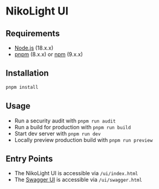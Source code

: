 # NikoLight UI

## Requirements

- [Node.js](https://nodejs.org/) (18.x.x)
- [pnpm](https://pnpm.io/) (8.x.x) or [npm](https://www.npmjs.com/package/npm) (9.x.x)

## Installation

```sh
pnpm install
```

## Usage

- Run a security audit with `pnpm run audit`
- Run a build for production with `pnpm run build`
- Start dev server with `pnpm run dev`
- Locally preview production build with `pnpm run preview`

## Entry Points

- The NikoLight UI is accessible via `/ui/index.html`
- The [Swagger UI](https://github.com/swagger-api/swagger-ui) is accessible via `/ui/swagger.html`
